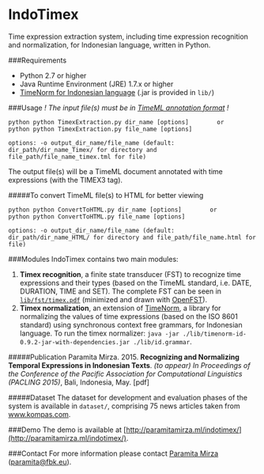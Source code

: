 # IndoTimex
Time expression extraction system, including time expression recognition and normalization, for Indonesian language, written in Python.

###Requirements
* Python 2.7 or higher
* Java Runtime Environment (JRE) 1.7.x or higher
* [TimeNorm for Indonesian language](https://github.com/paramitamirza/timenorm-id) (.jar is provided in `lib/`)
 
###Usage
_! The input file(s) must be in [TimeML annotation format](http://www.timeml.org/site/index.html) !_
```
python python TimexExtraction.py dir_name [options]        or
python python TimexExtraction.py file_name [options]

options: -o output_dir_name/file_name (default: dir_path/dir_name_Timex/ for directory and file_path/file_name_timex.tml for file)
```   
The output file(s) will be a TimeML document annotated with time expressions (with the TIMEX3 tag).

#####To convert TimeML file(s) to HTML for better viewing
```
python python ConvertToHTML.py dir_name [options]        or
python python ConvertToHTML.py file_name [options]

options: -o output_dir_name/file_name (default: dir_path/dir_name_HTML/ for directory and file_path/file_name.html for file)
```   

###Modules
IndoTimex contains two main modules:

1. **Timex recognition**, a finite state transducer (FST) to recognize time expressions and their types (based on the TimeML standard, i.e. DATE, DURATION, TIME and SET). The complete FST can be seen in [`lib/fst/timex.pdf`](https://github.com/paramitamirza/IndoTimex/blob/master/lib/fst/timex.pdf) (minimized and drawn with [OpenFST](http://www.openfst.org/)).
2. **Timex normalization**, an extension of [TimeNorm](https://github.com/bethard/timenorm), a library for normalizing the values of time expressions (based on the ISO 8601 standard) using synchronous context free grammars, for Indonesian language. To run the timex normalizer: `java -jar ./lib/timenorm-id-0.9.2-jar-with-dependencies.jar ./lib/id.grammar`.
 
#####Publication
Paramita Mirza. 2015. **Recognizing and Normalizing Temporal Expressions in Indonesian Texts**. *(to appear) In Proceedings of the Conference of the Pacific Association for Computational Linguistics (PACLING 2015)*, Bali, Indonesia, May. [pdf]

#####Dataset
The dataset for development and evaluation phases of the system is available in `dataset/`, comprising 75 news articles taken from www.kompas.com.

###Demo
The demo is available at [http://paramitamirza.ml/indotimex/](http://paramitamirza.ml/indotimex/).

###Contact
For more information please contact [Paramita Mirza](http://paramitopia.com/about/) (paramita@fbk.eu).

